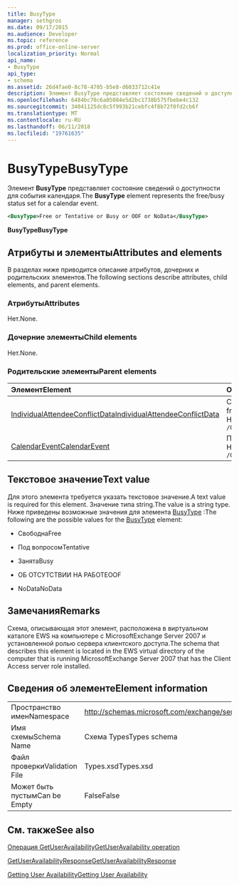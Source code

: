 ```yaml
---
title: BusyType
manager: sethgros
ms.date: 09/17/2015
ms.audience: Developer
ms.topic: reference
ms.prod: office-online-server
localization_priority: Normal
api_name:
- BusyType
api_type:
- schema
ms.assetid: 26d4fae0-8c78-4705-b5e8-d6033712c41e
description: Элемент BusyType представляет состояние сведений о доступности для события календаря.
ms.openlocfilehash: 6484bc70c6a05084e5d2bc1738b575fbebe4c132
ms.sourcegitcommit: 34041125dc8c5f993b21cebfc4f8b72f0fd2cb6f
ms.translationtype: MT
ms.contentlocale: ru-RU
ms.lasthandoff: 06/11/2018
ms.locfileid: "19761635"
---
```

# <a name="busytype"></a><span data-ttu-id="1a57f-103">BusyType</span><span class="sxs-lookup"><span data-stu-id="1a57f-103">BusyType</span></span>

<span data-ttu-id="1a57f-104">Элемент **BusyType** представляет состояние сведений о доступности для события календаря.</span><span class="sxs-lookup"><span data-stu-id="1a57f-104">The **BusyType** element represents the free/busy status set for a calendar event.</span></span> 
  
```xml
<BusyType>Free or Tentative or Busy or OOF or NoData</BusyType>
```

 <span data-ttu-id="1a57f-105">**BusyType**</span><span class="sxs-lookup"><span data-stu-id="1a57f-105">**BusyType**</span></span>
## <a name="attributes-and-elements"></a><span data-ttu-id="1a57f-106">Атрибуты и элементы</span><span class="sxs-lookup"><span data-stu-id="1a57f-106">Attributes and elements</span></span>

<span data-ttu-id="1a57f-107">В разделах ниже приводится описание атрибутов, дочерних и родительских элементов.</span><span class="sxs-lookup"><span data-stu-id="1a57f-107">The following sections describe attributes, child elements, and parent elements.</span></span>
  
### <a name="attributes"></a><span data-ttu-id="1a57f-108">Атрибуты</span><span class="sxs-lookup"><span data-stu-id="1a57f-108">Attributes</span></span>

<span data-ttu-id="1a57f-109">Нет.</span><span class="sxs-lookup"><span data-stu-id="1a57f-109">None.</span></span>
  
### <a name="child-elements"></a><span data-ttu-id="1a57f-110">Дочерние элементы</span><span class="sxs-lookup"><span data-stu-id="1a57f-110">Child elements</span></span>

<span data-ttu-id="1a57f-111">Нет.</span><span class="sxs-lookup"><span data-stu-id="1a57f-111">None.</span></span>
  
### <a name="parent-elements"></a><span data-ttu-id="1a57f-112">Родительские элементы</span><span class="sxs-lookup"><span data-stu-id="1a57f-112">Parent elements</span></span>

|<span data-ttu-id="1a57f-113">**Элемент**</span><span class="sxs-lookup"><span data-stu-id="1a57f-113">**Element**</span></span>|<span data-ttu-id="1a57f-114">**Описание**</span><span class="sxs-lookup"><span data-stu-id="1a57f-114">**Description**</span></span>|
|:-----|:-----|
|[<span data-ttu-id="1a57f-115">IndividualAttendeeConflictData</span><span class="sxs-lookup"><span data-stu-id="1a57f-115">IndividualAttendeeConflictData</span></span>](individualattendeeconflictdata.md) <br/> |<span data-ttu-id="1a57f-116">Содержит пользователя или контакта состояния занятости для временной интервал, что происходит в то же время, как время предложенного собрания.</span><span class="sxs-lookup"><span data-stu-id="1a57f-116">Contains a user's or contact's free/busy status for a time window that occurs at the same time as the suggested meeting time.</span></span>  <br/> <span data-ttu-id="1a57f-117">Ниже приведен выражение XPath для этого элемента.</span><span class="sxs-lookup"><span data-stu-id="1a57f-117">The following is the XPath expression to this element:</span></span>  <br/>  `/GetUserAvailabilityResponse/SuggestionsResponse/SuggestionDayResultArray/SuggestionDayResult[i]/SuggestionArray/Suggestion[i]/AttendeeConflictDataArray/IndividualAttendeeConflictData` <br/> |
|[<span data-ttu-id="1a57f-118">CalendarEvent</span><span class="sxs-lookup"><span data-stu-id="1a57f-118">CalendarEvent</span></span>](calendarevent.md) <br/> |<span data-ttu-id="1a57f-119">Представляет вхождение элемента уникальный календаря.</span><span class="sxs-lookup"><span data-stu-id="1a57f-119">Represents a unique calendar item occurrence.</span></span>  <br/> <span data-ttu-id="1a57f-120">Ниже приведен выражение XPath для этого элемента.</span><span class="sxs-lookup"><span data-stu-id="1a57f-120">The following is the XPath expression to this element:</span></span>  <br/>  `/GetUserAvailabilityResponse/FreeBusyResponseArray/FreeBusyResponse/FreeBusyView/CalendarEventArray/CalendarEvent[i]` <br/> |
   
## <a name="text-value"></a><span data-ttu-id="1a57f-121">Текстовое значение</span><span class="sxs-lookup"><span data-stu-id="1a57f-121">Text value</span></span>

<span data-ttu-id="1a57f-122">Для этого элемента требуется указать текстовое значение.</span><span class="sxs-lookup"><span data-stu-id="1a57f-122">A text value is required for this element.</span></span> <span data-ttu-id="1a57f-123">Значение типа string.</span><span class="sxs-lookup"><span data-stu-id="1a57f-123">The value is a string type.</span></span> <span data-ttu-id="1a57f-124">Ниже приведены возможные значения для элемента [BusyType](busytype.md) :</span><span class="sxs-lookup"><span data-stu-id="1a57f-124">The following are the possible values for the [BusyType](busytype.md) element:</span></span> 
  
- <span data-ttu-id="1a57f-125">Свободна</span><span class="sxs-lookup"><span data-stu-id="1a57f-125">Free</span></span>
    
- <span data-ttu-id="1a57f-126">Под вопросом</span><span class="sxs-lookup"><span data-stu-id="1a57f-126">Tentative</span></span>
    
- <span data-ttu-id="1a57f-127">Занята</span><span class="sxs-lookup"><span data-stu-id="1a57f-127">Busy</span></span>
    
- <span data-ttu-id="1a57f-128">ОБ ОТСУТСТВИИ НА РАБОТЕ</span><span class="sxs-lookup"><span data-stu-id="1a57f-128">OOF</span></span>
    
- <span data-ttu-id="1a57f-129">NoData</span><span class="sxs-lookup"><span data-stu-id="1a57f-129">NoData</span></span>
    
## <a name="remarks"></a><span data-ttu-id="1a57f-130">Замечания</span><span class="sxs-lookup"><span data-stu-id="1a57f-130">Remarks</span></span>

<span data-ttu-id="1a57f-131">Схема, описывающая этот элемент, расположена в виртуальном каталоге EWS на компьютере с MicrosoftExchange Server 2007 и установленной ролью сервера клиентского доступа.</span><span class="sxs-lookup"><span data-stu-id="1a57f-131">The schema that describes this element is located in the EWS virtual directory of the computer that is running MicrosoftExchange Server 2007 that has the Client Access server role installed.</span></span>
  
## <a name="element-information"></a><span data-ttu-id="1a57f-132">Сведения об элементе</span><span class="sxs-lookup"><span data-stu-id="1a57f-132">Element information</span></span>

|||
|:-----|:-----|
|<span data-ttu-id="1a57f-133">Пространство имен</span><span class="sxs-lookup"><span data-stu-id="1a57f-133">Namespace</span></span>  <br/> |http://schemas.microsoft.com/exchange/services/2006/types  <br/> |
|<span data-ttu-id="1a57f-134">Имя схемы</span><span class="sxs-lookup"><span data-stu-id="1a57f-134">Schema Name</span></span>  <br/> |<span data-ttu-id="1a57f-135">Схема Types</span><span class="sxs-lookup"><span data-stu-id="1a57f-135">Types schema</span></span>  <br/> |
|<span data-ttu-id="1a57f-136">Файл проверки</span><span class="sxs-lookup"><span data-stu-id="1a57f-136">Validation File</span></span>  <br/> |<span data-ttu-id="1a57f-137">Types.xsd</span><span class="sxs-lookup"><span data-stu-id="1a57f-137">Types.xsd</span></span>  <br/> |
|<span data-ttu-id="1a57f-138">Может быть пустым</span><span class="sxs-lookup"><span data-stu-id="1a57f-138">Can be Empty</span></span>  <br/> |<span data-ttu-id="1a57f-139">False</span><span class="sxs-lookup"><span data-stu-id="1a57f-139">False</span></span>  <br/> |
   
## <a name="see-also"></a><span data-ttu-id="1a57f-140">См. также</span><span class="sxs-lookup"><span data-stu-id="1a57f-140">See also</span></span>



[<span data-ttu-id="1a57f-141">Операция GetUserAvailability</span><span class="sxs-lookup"><span data-stu-id="1a57f-141">GetUserAvailability operation</span></span>](getuseravailability-operation.md)
  
[<span data-ttu-id="1a57f-142">GetUserAvailabilityResponse</span><span class="sxs-lookup"><span data-stu-id="1a57f-142">GetUserAvailabilityResponse</span></span>](getuseravailabilityresponse.md)


[<span data-ttu-id="1a57f-143">Getting User Availability</span><span class="sxs-lookup"><span data-stu-id="1a57f-143">Getting User Availability</span></span>](http://msdn.microsoft.com/library/d4133fcb-9b0f-4e6b-aadf-a389da83516a%28Office.15%29.aspx)

